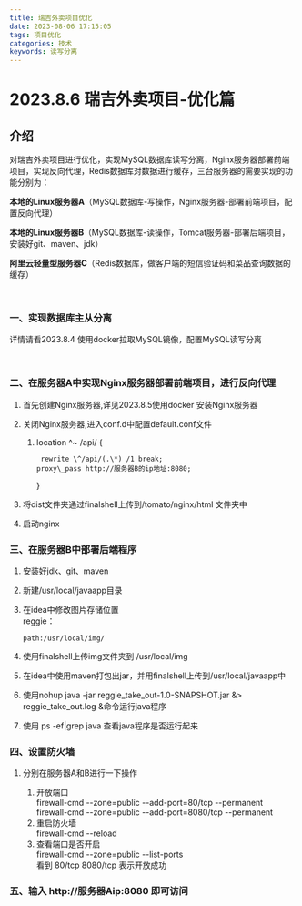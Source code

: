 ```yaml
---
title: 瑞吉外卖项目优化
date: 2023-08-06 17:15:05
tags: 项目优化
categories: 技术
keywords: 读写分离
---
```


# 2023.8.6 瑞吉外卖项目-优化篇

## 介绍

对瑞吉外卖项目进行优化，实现MySQL数据库读写分离，Nginx服务器部署前端项目，实现反向代理，Redis数据库对数据进行缓存，三台服务器的需要实现的功能分别为：

**本地的Linux服务器A**（MySQL数据库-写操作，Nginx服务器-部署前端项目，配置反向代理）

**本地的Linux服务器B**（MySQL数据库-读操作，Tomcat服务器-部署后端项目，安装好git、maven、jdk）

**阿里云轻量型服务器C**（Redis数据库，做客户端的短信验证码和菜品查询数据的缓存）<!-- more -->

‍

### 一、实现数据库主从分离

详情请看2023.8.4 使用docker拉取MySQL镜像，配置MySQL读写分离

‍

### 二、在服务器A中实现Nginx服务器部署前端项目，进行反向代理

1. 首先创建Nginx服务器,详见2023.8.5使用docker 安装Nginx服务器

2. 关闭Nginx服务器,进入conf.d中配置default.conf文件
   
   1. location ^~ /api/ {
      
      ```
       rewrite \^/api/(.\*) /1 break;  
      proxy\_pass http://服务器B的ip地址:8080;  
      ```
      
      }

3. 将dist文件夹通过finalshell上传到/tomato/nginx/html 文件夹中

4. 启动nginx

### 三、在服务器B中部署后端程序

1. 安装好jdk、git、maven

2. 新建/usr/local/javaapp目录

3. 在idea中修改图片存储位置  
   reggie：
   
   ```
   path:/usr/local/img/
   ```

4. 使用finalshell上传img文件夹到 /usr/local/img

5. 在idea中使用maven打包出jar，并用finalshell上传到/usr/local/javaapp中

6. 使用nohup java -jar reggie_take_out-1.0-SNAPSHOT.jar &> reggie_take_out.log &命令运行java程序

7. 使用 ps -ef|grep java 查看java程序是否运行起来

### 四、设置防火墙

1. 分别在服务器A和B进行一下操作
   
   1. 开放端口  
      firewall-cmd --zone=public --add-port=80/tcp --permanent  
      firewall-cmd --zone=public --add-port=8080/tcp --permanent
   2. 重启防火墙  
      firewall-cmd --reload
   3. 查看端口是否开启  
      firewall-cmd --zone=public --list-ports  
      看到 80/tcp 8080/tcp 表示开放成功

### 五、输入 http://服务器Aip:8080 即可访问
